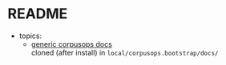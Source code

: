 # README
- topics:
    - [generic corpusops docs](https://github.com/corpusops/corpusops.bootstrap/tree/master/doc/) <br/>
      cloned (after install) in ``local/corpusops.bootstrap/docs/``
